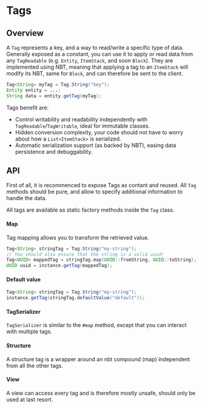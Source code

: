 # Tags

## Overview

A `Tag` represents a key, and a way to read/write a specific type of data. Generally exposed as a constant, you can use it to apply or read data from any `TagReadable` (e.g. `Entity`, `ItemStack`, and soon `Block`). They are implemented using NBT, meaning that applying a tag to an `ItemStack` will modify its NBT, same for `Block`, and can therefore be sent to the client.

```java
Tag<String> myTag = Tag.String("key");
Entity entity = ...;
String data = entity.getTag(myTag);
```

Tags benefit are:

* Control writability and readability independently with `TagReadable`/`TagWritable`, ideal for immutable classes.
* Hidden conversion complexity, your code should not have to worry about how a `List<ItemStack>` is serialized.
* Automatic serialization support (as backed by NBT), easing data persistence and debuggability.

## API

First of all, it is recommenced to expose Tags as contant and reused. All `Tag` methods should be pure, and allow to specify additional information to handle the data.

All tags are available as static factory methods inside the `Tag` class.

#### Map

Tag mapping allows you to transform the retrieved value.

```java
Tag<String> stringTag = Tag.String("my-string");
// You should also ensure that the string is a valid uuid!
Tag<UUID> mappedTag = stringTag.map(UUID::fromString, UUID::toString);
UUID uuid = instance.getTag(mappedTag);
```

#### Default value

```java
Tag<String> stringTag = Tag.String("my-string");
instance.getTag(stringTag.defaultValue("default"));
```

#### TagSerializer

`TagSerializer` is similar to the `#map` method, except that you can interact with multiple tags.

#### Structure

A structure tag is a wrapper around an nbt compound (map) independent from all the other tags.

#### View

A view can access every tag and is therefore mostly unsafe, should only be used at last resort.
